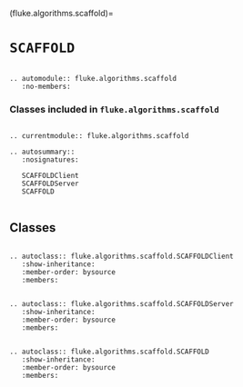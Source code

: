 (fluke.algorithms.scaffold)=

# ``SCAFFOLD``

```{eval-rst}

.. automodule:: fluke.algorithms.scaffold
   :no-members:

```


<h3>

Classes included in ``fluke.algorithms.scaffold``

</h3>

```{eval-rst}

.. currentmodule:: fluke.algorithms.scaffold

.. autosummary::
   :nosignatures:

   SCAFFOLDClient
   SCAFFOLDServer
   SCAFFOLD
   
```


## Classes


```{eval-rst}

.. autoclass:: fluke.algorithms.scaffold.SCAFFOLDClient
   :show-inheritance:
   :member-order: bysource
   :members: 

```

```{eval-rst}

.. autoclass:: fluke.algorithms.scaffold.SCAFFOLDServer
   :show-inheritance:
   :member-order: bysource
   :members: 

```

```{eval-rst}

.. autoclass:: fluke.algorithms.scaffold.SCAFFOLD
   :show-inheritance:
   :member-order: bysource
   :members: 

```
